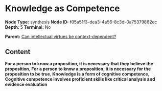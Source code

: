 # Knowledge as Competence

**Node Type:** synthesis
**Node ID:** f05a51f3-dea3-4a56-8c3d-0a75379862ec
**Depth:** 5
**Terminal:** No

**Parent:** [Can intellectual virtues be context-dependent?](can-intellectual-virtues-be-context-dependent-antithesis-d60d7fb6-4fdc-41ff-a165-b45ace21bb45.md)

## Content

**For a person to know a proposition, it is necessary that they believe the proposition**, **For a person to know a proposition, it is necessary for the proposition to be true**, **Knowledge is a form of cognitive competence**, **Cognitive competence involves proficient skills like critical analysis and evidence evaluation**
